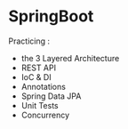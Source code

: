 # SpringBoot
Practicing : 
- the 3 Layered Architecture
- REST API
- IoC & DI
- Annotations
- Spring Data JPA
- Unit Tests
- Concurrency

